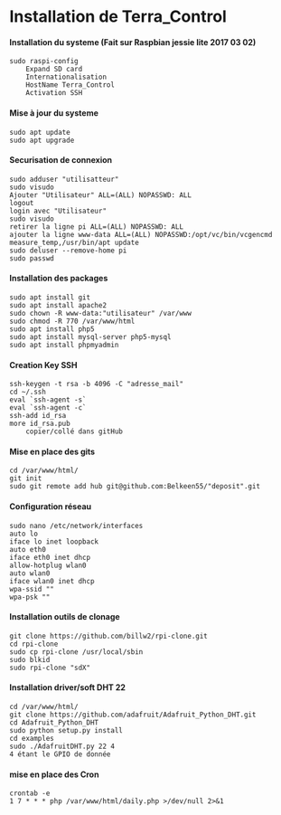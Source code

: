 Installation de Terra_Control
==
#### Installation du systeme (Fait sur Raspbian jessie lite 2017 03 02) 
	sudo raspi-config 
		Expand SD card 
		Internationalisation 
		HostName Terra_Control 
		Activation SSH

#### Mise à jour du systeme 
	sudo apt update 
	sudo apt upgrade 

#### Securisation de connexion 
	sudo adduser "utilisatteur" 
	sudo visudo 
	Ajouter "Utilisateur" ALL=(ALL) NOPASSWD: ALL 
	logout 
	login avec "Utilisateur" 
	sudo visudo 
	retirer la ligne pi ALL=(ALL) NOPASSWD: ALL 
	ajouter la ligne www-data ALL=(ALL) NOPASSWD:/opt/vc/bin/vcgencmd measure_temp,/usr/bin/apt update 
	sudo deluser --remove-home pi 
	sudo passwd 
	
#### Installation des packages 
	sudo apt install git 
	sudo apt install apache2 
	sudo chown -R www-data:"utilisateur" /var/www 
	sudo chmod -R 770 /var/www/html 
	sudo apt install php5 
	sudo apt install mysql-server php5-mysql 
	sudo apt install phpmyadmin 

#### Creation Key SSH 
	ssh-keygen -t rsa -b 4096 -C "adresse_mail" 
	cd ~/.ssh 
	eval `ssh-agent -s` 
	eval `ssh-agent -c` 
	ssh-add id_rsa 
	more id_rsa.pub 
		copier/collé dans gitHub 

#### Mise en place des gits 
	cd /var/www/html/
	git init
	sudo git remote add hub git@github.com:Belkeen55/"deposit".git 

#### Configuration réseau
	sudo nano /etc/network/interfaces 
	auto lo 
	iface lo inet loopback 
	auto eth0 
	iface eth0 inet dhcp 
    allow-hotplug wlan0 
	auto wlan0 
	iface wlan0 inet dhcp 
	wpa-ssid "" 
	wpa-psk "" 
	
#### Installation outils de clonage
	git clone https://github.com/billw2/rpi-clone.git 
	cd rpi-clone 
	sudo cp rpi-clone /usr/local/sbin 
	sudo blkid 
	sudo rpi-clone "sdX" 
	
#### Installation driver/soft DHT 22
	cd /var/www/html/ 
	git clone https://github.com/adafruit/Adafruit_Python_DHT.git  
	cd Adafruit_Python_DHT 
	sudo python setup.py install 
	cd examples 
	sudo ./AdafruitDHT.py 22 4 
	4 étant le GPIO de donnée 

#### mise en place des Cron	
	crontab -e 
	1 7 * * * php /var/www/html/daily.php >/dev/null 2>&1 